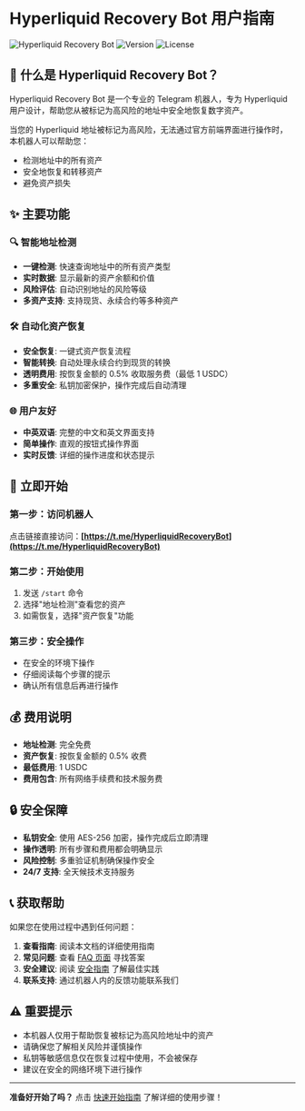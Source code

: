 # Hyperliquid Recovery Bot 用户指南

![Hyperliquid Recovery Bot](https://img.shields.io/badge/Hyperliquid-Recovery%20Bot-blue)
![Version](https://img.shields.io/badge/version-1.0.0-green)
![License](https://img.shields.io/badge/license-MIT-blue)

## 🤖 什么是 Hyperliquid Recovery Bot？

Hyperliquid Recovery Bot 是一个专业的 Telegram 机器人，专为 Hyperliquid 用户设计，帮助您从被标记为高风险的地址中安全地恢复数字资产。

当您的 Hyperliquid 地址被标记为高风险，无法通过官方前端界面进行操作时，本机器人可以帮助您：
- 检测地址中的所有资产
- 安全地恢复和转移资产
- 避免资产损失

## ✨ 主要功能

### 🔍 智能地址检测
- **一键检测**: 快速查询地址中的所有资产类型
- **实时数据**: 显示最新的资产余额和价值
- **风险评估**: 自动识别地址的风险等级
- **多资产支持**: 支持现货、永续合约等多种资产

### 🛠️ 自动化资产恢复
- **安全恢复**: 一键式资产恢复流程
- **智能转换**: 自动处理永续合约到现货的转换
- **透明费用**: 按恢复金额的 0.5% 收取服务费（最低 1 USDC）
- **多重安全**: 私钥加密保护，操作完成后自动清理

### 🌐 用户友好
- **中英双语**: 完整的中文和英文界面支持
- **简单操作**: 直观的按钮式操作界面
- **实时反馈**: 详细的操作进度和状态提示

## 🚀 立即开始

### 第一步：访问机器人
点击链接直接访问：**[https://t.me/HyperliquidRecoveryBot](https://t.me/HyperliquidRecoveryBot)**

### 第二步：开始使用
1. 发送 `/start` 命令
2. 选择"地址检测"查看您的资产
3. 如需恢复，选择"资产恢复"功能

### 第三步：安全操作
- 在安全的环境下操作
- 仔细阅读每个步骤的提示
- 确认所有信息后再进行操作

## 💰 费用说明

- **地址检测**: 完全免费
- **资产恢复**: 按恢复金额的 0.5% 收费
- **最低费用**: 1 USDC
- **费用包含**: 所有网络手续费和技术服务费

## 🔒 安全保障

- **私钥安全**: 使用 AES-256 加密，操作完成后立即清理
- **操作透明**: 所有步骤和费用都会明确显示
- **风险控制**: 多重验证机制确保操作安全
- **24/7 支持**: 全天候技术支持服务

## 📞 获取帮助

如果您在使用过程中遇到任何问题：

1. **查看指南**: 阅读本文档的详细使用指南
2. **常见问题**: 查看 [FAQ 页面](faq.md) 寻找答案
3. **安全建议**: 阅读 [安全指南](security.md) 了解最佳实践
4. **联系支持**: 通过机器人内的反馈功能联系我们

## ⚠️ 重要提示

- 本机器人仅用于帮助恢复被标记为高风险地址中的资产
- 请确保您了解相关风险并谨慎操作
- 私钥等敏感信息仅在恢复过程中使用，不会被保存
- 建议在安全的网络环境下进行操作

---

**准备好开始了吗？** 点击 [快速开始指南](quick-start.md) 了解详细的使用步骤！
